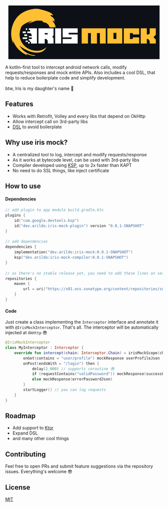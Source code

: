 <p align="center">
  <img src="assets/iris-mock-header.png" />
</p>
A kotlin-first tool to intercept android network calls, modify requests/responses and mock entire APIs. Also includes a cool DSL, that help to reduce boilerplate code and simplify development. 
<br><br>
btw, Iris is my daughter's name 🥰

## Features
- Works with Retrofit, Volley and every libs that depend on OkHttp
- Allow intercept call on 3rd-party libs
- [DSL](https://kotlinlang.org/docs/type-safe-builders.html) to avoid boilerplate


## Why use iris mock?
- A centralized tool to log, intercept and modify requests/response
- As it works at bytecode level, can be used with 3rd-party libs
- Compiler developed using [KSP](https://github.com/google/ksp), up to 2x faster than KAPT
- No need to do SSL things, like inject certificate

## How to use

#### Dependencies

```kotlin
// add plugin to app module build.gradle.kts
plugins {
    id("com.google.devtools.ksp")
    id("dev.arildo.iris-mock-plugin") version "0.0.1-SNAPSHOT"
}

// add dependencies
dependencies {
    implementation("dev.arildo:iris-mock:0.0.1-SNAPSHOT")
    ksp("dev.arildo:iris-mock-compiler:0.0.1-SNAPSHOT")
}

// as there's no stable release yet, you need to add these lines on settings.gradle.kts
repositories {
    maven {
        url = uri("https://s01.oss.sonatype.org/content/repositories/snapshots/")
    }
}
```

#### Code
Just create a class implementing the `Interceptor` interface and annotate it with `@IrisMockInterceptor`. That's all. The interceptor will be automatically injected at `OkHttp` 😎

```kotlin
@IrisMockInterceptor
class MyInterceptor : Interceptor {
    override fun intercept(chain: Interceptor.Chain) = irisMockScope(chain) {
        onGet(contains = "user/profile") mockResponse userProfileJson
        onPost(endsWith = "/login") then {
            delay(2_000) // supports coroutine 😎
            if (requestContains("validPassword")) mockResponse(successLoginJson)
            else mockResponse(errorPasswordJson)
        }
        startLogger() // you can log requests
    }
}
```

## Roadmap
- Add support to [Ktor](https://github.com/ktorio/ktor)
- Expand DSL
- and many other cool things

## Contributing
Feel free to open PRs and submit feature suggestions via the repository issues. Everything's welcome 😎

## License
[MIT](https://choosealicense.com/licenses/mit/)
